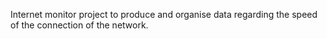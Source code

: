 Internet monitor project to produce and organise data regarding the speed of the connection of the network.